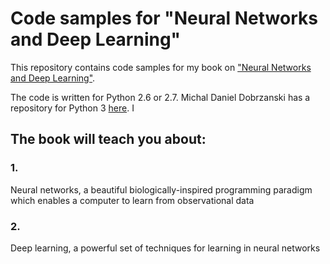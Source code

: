 # Code samples for "Neural Networks and Deep Learning"

This repository contains code samples for my book on ["Neural Networks
and Deep Learning"](http://neuralnetworksanddeeplearning.com).

The code is written for Python 2.6 or 2.7. Michal Daniel Dobrzanski
has a repository for Python 3
[here](https://github.com/MichalDanielDobrzanski/DeepLearningPython35). I

## The book will teach you about:

### 1. 
Neural networks, a beautiful biologically-inspired programming paradigm which enables a computer to learn from observational data
### 2.
Deep learning, a powerful set of techniques for learning in neural networks


